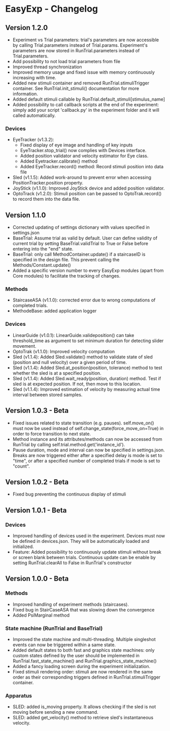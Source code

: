 # EasyExp - Changelog

## Version 1.2.0
- Experiment vs Trial parameters: trial's parameters are now accessible
by calling Trial.parameters instead of Trial.params. Experiment's
parameters are now stored in RunTrial.parameters instead of Trial.parameters.
- Add possibility to not load trial parameters from file
- Improved thread synchronization
- Improved memory usage and fixed issue with memory continuously
increasing with time.
- Added new stimuli container and removed RunTrial.stimuliTrigger container.
See RunTrial.init_stimuli() documentation for more information.
- Added default stimuli callable by RunTrial.default_stimuli[stimulus_name]
- Added possibility to call callback scripts at the end of the experiment:
simply add your script 'callback.py' in the experiment folder and it will called automatically.

### Devices
- EyeTracker (v1.3.2):
    * Fixed display of eye image and handling of key inputs
    * EyeTracker.stop_trial() now complies with Devices interface.
    * Added position validator and velocity estimator for Eye class.
    * Added Eyetracker.calibrate() method
    * Added EyeTracker.record() method: Record stimuli position into data file
- Sled (v1.1.5): Added work-around to prevent error when accessing PositionTracker.position property.
- JoyStick (v1.1.0): Improved JoyStick device and added position validator.
- OptoTrack (v1.2.0): Stimuli position can be passed to OptoTrak.record() to record them into the data file.

## Version 1.1.0
- Corrected updating of settings dictionary with values specified in settings.json
- BaseTrial: Assume trial as valid by default. User can define validity of current trial by setting BaseTrial.validTrial
 to True or False before entering into the "end" state.
- BaseTrial: only call MethodContainer.update() if a staircaseID is specified in the design file. This prevent calling the Methods/Constant.update()
- Added a specific version number to every EasyExp modules (apart from Core modules) to facilitate the tracking of changes.

### Methods
- StaircaseASA (v1.1.0): corrected error due to wrong computations of completed trials.
- MethodeBase: added application logger

### Devices
- LinearGuide (v1.0.1): LinearGuide.valideposition() can take threshold_time as argument to set minimum duration for 
detecting slider movement. 
- OptoTrak (v1.1.0): Improved velocity computation
- Sled (v1.1.4): Added Sled.validate() method to validate state of sled (position and null velocity) over a given period of time. 
- Sled (v1.1.4): Added Sled.at_position(position, tolerance) method to test whether the sled is at a specified position.
- Sled (v1.1.4): Added Sled.wait_ready(position, duration) method. Test if sled is at expected position. If not, then move to this location.
- Sled (v1.1.4): Improved estimation of velocity by measuring actual time interval between stored samples.

## Version 1.0.3 - Beta
- Fixed issues related to state transition (e.g. pauses). self.move_on() must now be used instead of self.change_state(force_move_on=True) in order to force transition 
to next state.
- Method instance and its attributes/methods can now be accessed from RunTrial by calling self.trial.method.get('instance_id'). 
- Pause duration, mode and interval can now be specified in settings.json. Breaks are now triggered either after a specified delay is mode is set to "time", or after a specified number of completed trials if mode is set to "count".

## Version 1.0.2 - Beta
- Fixed bug preventing the continuous display of stimuli

## Version 1.0.1 - Beta
### Devices
- Improved handling of devices used in the experiment. Devices must now be defined in devices.json. They will be automatically loaded and initialized.
- Feature: Added possibility to continuously update stimuli without break or screen blank between trials. Continuous update can be enable by setting RunTrial.clearAll 
to False in RunTrial's constructor

## Version 1.0.0 - Beta
### Methods
- Improved handling of experiment methods (staircases).
- Fixed bug in StairCaseASA that was slowing down the convergence
- Added PsiMarginal method

### State machine (RunTrial and BaseTrial)
- Improved the state machine and multi-threading. Multiple singleshot events can now be triggered within a same state.
- Added default states to both fast and graphics state machines: only custom states defined by the user should be implemented
in RunTrial.fast_state_machine() and RunTrial.graphics_state_machine()
- Added a fancy loading screen during the experiment initialization.
- Fixed stimuli rendering order: stimuli are now rendered in the same order as their corresponding triggers defined in RunTrial.stimuliTrigger container.

### Apparatus
- SLED: added is_moving property. It allows checking if the sled is not moving before sending a new command.
- SLED: added get_velocity() method to retrieve sled's instantaneous velocity.

